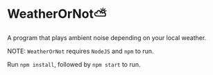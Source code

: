 # WeatherOrNot⛅
A program that plays ambient noise depending on your local weather.

NOTE: `WeatherOrNot` requires `NodeJS` and `npm` to run.

Run `npm install`, followed by `npm start` to run.
